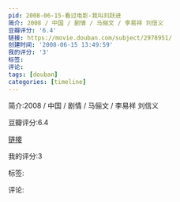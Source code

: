 ```yaml
---
pid: 2008-06-15-看过电影-我叫刘跃进
简介: 2008 / 中国 / 剧情 / 马俪文 / 李易祥 刘信义
豆瓣评分: '6.4'
链接: https://movie.douban.com/subject/2978951/
创建时间: '2008-06-15 13:49:59'
我的评分: '3'
标签:
评论:
tags: [douban]
categories: [timeline]
---
```

简介:2008 / 中国 / 剧情 / 马俪文 / 李易祥 刘信义

豆瓣评分:6.4

[链接](https://movie.douban.com/subject/2978951/)

我的评分:3

标签:

评论:

